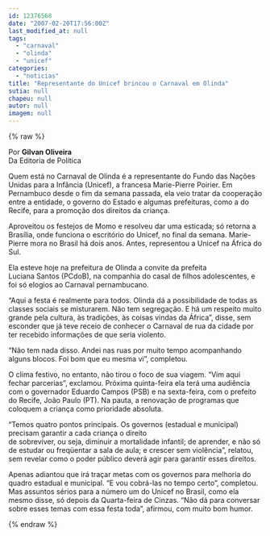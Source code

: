 ```yaml
---
id: 12376568
date: "2007-02-20T17:56:00Z"
last_modified_at: null
tags:
  - "carnaval"
  - "olinda"
  - "unicef"
categories:
  - "noticias"
title: "Representante do Unicef brincou o Carnaval em Olinda"
sutia: null
chapeu: null
autor: null
imagem: null
---
```

{% raw %}
<p><P>Por <STRONG>Gilvan Oliveira<BR></STRONG>Da Editoria de Política</P></p>
<p><P>Quem está no Carnaval de Olinda é a representante do Fundo das Nações Unidas para a Infância (Unicef), a francesa Marie-Pierre Poirier. Em Pernambuco desde o fim da semana passada, ela veio tratar da cooperação entre a entidade, o governo do Estado e algumas prefeituras, como a do Recife, para a promoção dos direitos da criança.</P></p>
<p><P>Aproveitou os festejos de Momo e resolveu dar uma esticada; só retorna a Brasília, onde funciona o escritório do Unicef, no final da semana. Marie-Pierre mora no Brasil há dois anos. Antes, representou a Unicef na África do Sul.</P></p>
<p><P>Ela esteve hoje na prefeitura de Olinda a convite da prefeita <BR>Luciana Santos (PCdoB), na companhia do casal de filhos adolescentes, e foi só elogios ao Carnaval pernambucano.</P></p>
<p><P>“Aqui a festa é realmente para todos. Olinda dá a possibilidade de todas as classes sociais se misturarem. Não tem segregação. E há um respeito muito grande pela cultura, às tradições, às coisas vindas da África”, disse, sem esconder que já teve receio de conhecer o Carnaval de rua da cidade por ter recebido informações de que seria violento.</P></p>
<p><P>“Não tem nada disso. Andei nas ruas por muito tempo acompanhando alguns blocos. Foi bom que eu mesma vi”, completou.</P></p>
<p><P>O clima festivo, no entanto, não tirou o foco de sua viagem. “Vim aqui fechar parcerias”, exclamou. Próxima quinta-feira ela terá uma audiência com o governador Eduardo Campos (PSB) e na sexta-feira, com o prefeito do Recife, João Paulo (PT). Na pauta, a renovação de programas que coloquem a criança como prioridade absoluta. </P></p>
<p><P>“Temos quatro pontos principais. Os governos (estadual e municipal) precisam garantir a cada criança o direito <BR>de sobreviver, ou seja, diminuir a mortalidade infantil; de aprender, e não só de estudar ou freqüentar a sala de aula; e crescer sem violência”, relatou, sem revelar como o poder público deverá agir para garantir esses direitos.</P></p>
<p><P>Apenas adiantou que irá traçar metas com os governos para melhoria do quadro estadual e municipal. “E vou cobrá-las no tempo certo”, completou. Mas assuntos sérios para a número um do Unicef no Brasil, como ela mesmo disse, só depois da Quarta-feira de Cinzas. “Não dá para conversar sobre esses temas com essa festa toda”, afirmou, com muito bom humor.</P> </p>
{% endraw %}